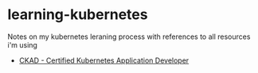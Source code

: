 # learning-kubernetes

Notes on my kubernetes leraning process with references to all resources i'm using

- [CKAD - Certified Kubernetes Application Developer](CKAD/README.md)
